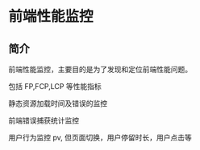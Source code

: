 # 前端性能监控

## 简介

前端性能监控，主要目的是为了发现和定位前端性能问题。

包括 FP,FCP,LCP 等性能指标

静态资源加载时间及错误的监控

前端错误捕获统计监控

用户行为监控 pv, 但页面切换，用户停留时长，用户点击等

